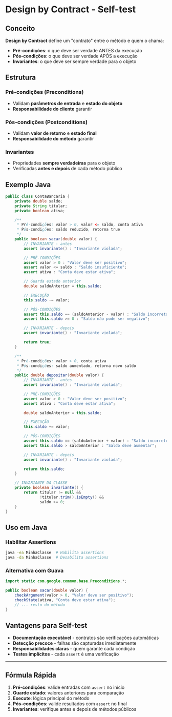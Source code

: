 
# Design by Contract - Self-test

## Conceito
**Design by Contract** define um "contrato" entre o método e quem o chama:
- **Pré-condições**: o que deve ser verdade ANTES da execução
- **Pós-condições**: o que deve ser verdade APÓS a execução
- **Invariantes**: o que deve ser sempre verdade para o objeto

## Estrutura

### Pré-condições (Preconditions)
- Validam **parâmetros de entrada** e **estado do objeto**
- **Responsabilidade do cliente** garantir

### Pós-condições (Postconditions)
- Validam **valor de retorno** e **estado final**
- **Responsabilidade do método** garantir

### Invariantes
- Propriedades **sempre verdadeiras** para o objeto
- Verificadas **antes e depois** de cada método público

## Exemplo Java

```java
public class ContaBancaria {
    private double saldo;
    private String titular;
    private boolean ativa;

    /**
     * Pré-condições: valor > 0, valor <= saldo, conta ativa
     * Pós-condições: saldo reduzido, retorna true
     */
    public boolean sacar(double valor) {
        // INVARIANTE - antes
        assert invariante() : "Invariante violada";

        // PRÉ-CONDIÇÕES
        assert valor > 0 : "Valor deve ser positivo";
        assert valor <= saldo : "Saldo insuficiente";
        assert ativa : "Conta deve estar ativa";

        // Guarda estado anterior
        double saldoAnterior = this.saldo;

        // EXECUÇÃO
        this.saldo -= valor;

        // PÓS-CONDIÇÕES
        assert this.saldo == (saldoAnterior - valor) : "Saldo incorreto";
        assert this.saldo >= 0 : "Saldo não pode ser negativo";

        // INVARIANTE - depois
        assert invariante() : "Invariante violada";

        return true;
    }

    /**
     * Pré-condições: valor > 0, conta ativa
     * Pós-condições: saldo aumentado, retorna novo saldo
     */
    public double depositar(double valor) {
        // INVARIANTE - antes
        assert invariante() : "Invariante violada";

        // PRÉ-CONDIÇÕES
        assert valor > 0 : "Valor deve ser positivo";
        assert ativa : "Conta deve estar ativa";

        double saldoAnterior = this.saldo;

        // EXECUÇÃO
        this.saldo += valor;

        // PÓS-CONDIÇÕES
        assert this.saldo == (saldoAnterior + valor) : "Saldo incorreto";
        assert this.saldo > saldoAnterior : "Saldo deve aumentar";

        // INVARIANTE - depois
        assert invariante() : "Invariante violada";

        return this.saldo;
    }

    // INVARIANTE DA CLASSE
    private boolean invariante() {
        return titular != null &&
               !titular.trim().isEmpty() &&
               saldo >= 0;
    }
}
```

## Uso em Java

### Habilitar Assertions
```bash
java -ea MinhaClasse  # Habilita assertions
java -da MinhaClasse  # Desabilita assertions
```

### Alternativa com Guava
```java
import static com.google.common.base.Preconditions.*;

public boolean sacar(double valor) {
    checkArgument(valor > 0, "Valor deve ser positivo");
    checkState(ativa, "Conta deve estar ativa");
    // ... resto do método
}
```

## Vantagens para Self-test
- **Documentação executável** - contratos são verificações automáticas
- **Detecção precoce** - falhas são capturadas imediatamente
- **Responsabilidades claras** - quem garante cada condição
- **Testes implícitos** - cada `assert` é uma verificação

---

## Fórmula Rápida

1. **Pré-condições**: valide entradas com `assert` no início
2. **Guarde estado**: valores anteriores para comparação
3. **Execute**: lógica principal do método
4. **Pós-condições**: valide resultados com `assert` no final
5. **Invariantes**: verifique antes e depois de métodos públicos
